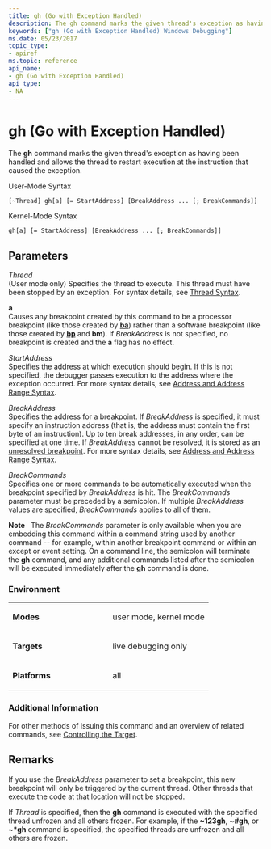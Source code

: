 ```yaml
---
title: gh (Go with Exception Handled)
description: The gh command marks the given thread's exception as having been handled and allows the thread to restart execution at the instruction that caused the exception.
keywords: ["gh (Go with Exception Handled) Windows Debugging"]
ms.date: 05/23/2017
topic_type:
- apiref
ms.topic: reference
api_name:
- gh (Go with Exception Handled)
api_type:
- NA
---
```


# gh (Go with Exception Handled)


The **gh** command marks the given thread's exception as having been handled and allows the thread to restart execution at the instruction that caused the exception.

User-Mode Syntax

```dbgcmd
[~Thread] gh[a] [= StartAddress] [BreakAddress ... [; BreakCommands]] 
```

Kernel-Mode Syntax

```dbgcmd
gh[a] [= StartAddress] [BreakAddress ... [; BreakCommands]] 
```

## <span id="ddk_cmd_go_with_exception_handled_dbg"></span><span id="DDK_CMD_GO_WITH_EXCEPTION_HANDLED_DBG"></span>Parameters


<span id="_______Thread______"></span><span id="_______thread______"></span><span id="_______THREAD______"></span> *Thread*   
(User mode only) Specifies the thread to execute. This thread must have been stopped by an exception. For syntax details, see [Thread Syntax](thread-syntax.md).

<span id="_______a______"></span><span id="_______A______"></span> **a**   
Causes any breakpoint created by this command to be a processor breakpoint (like those created by [**ba**](ba--break-on-access-.md)) rather than a software breakpoint (like those created by [**bp**](bp--bu--bm--set-breakpoint-.md) and **bm**). If *BreakAddress* is not specified, no breakpoint is created and the **a** flag has no effect.

<span id="_______StartAddress______"></span><span id="_______startaddress______"></span><span id="_______STARTADDRESS______"></span> *StartAddress*   
Specifies the address at which execution should begin. If this is not specified, the debugger passes execution to the address where the exception occurred. For more syntax details, see [Address and Address Range Syntax](address-and-address-range-syntax.md).

<span id="_______BreakAddress______"></span><span id="_______breakaddress______"></span><span id="_______BREAKADDRESS______"></span> *BreakAddress*   
Specifies the address for a breakpoint. If *BreakAddress* is specified, it must specify an instruction address (that is, the address must contain the first byte of an instruction). Up to ten break addresses, in any order, can be specified at one time. If *BreakAddress* cannot be resolved, it is stored as an [unresolved breakpoint](unresolved-breakpoints---bu-breakpoints-.md). For more syntax details, see [Address and Address Range Syntax](address-and-address-range-syntax.md).

<span id="_______BreakCommands______"></span><span id="_______breakcommands______"></span><span id="_______BREAKCOMMANDS______"></span> *BreakCommands*   
Specifies one or more commands to be automatically executed when the breakpoint specified by *BreakAddress* is hit. The *BreakCommands* parameter must be preceded by a semicolon. If multiple *BreakAddress* values are specified, *BreakCommands* applies to all of them.

**Note**   The *BreakCommands* parameter is only available when you are embedding this command within a command string used by another command -- for example, within another breakpoint command or within an except or event setting. On a command line, the semicolon will terminate the **gh** command, and any additional commands listed after the semicolon will be executed immediately after the **gh** command is done.

 

### <span id="Environment"></span><span id="environment"></span><span id="ENVIRONMENT"></span>Environment

<table>
<colgroup>
<col width="50%" />
<col width="50%" />
</colgroup>
<tbody>
<tr class="odd">
<td align="left"><p><strong>Modes</strong></p></td>
<td align="left"><p>user mode, kernel mode</p></td>
</tr>
<tr class="even">
<td align="left"><p><strong>Targets</strong></p></td>
<td align="left"><p>live debugging only</p></td>
</tr>
<tr class="odd">
<td align="left"><p><strong>Platforms</strong></p></td>
<td align="left"><p>all</p></td>
</tr>
</tbody>
</table>

 

### <span id="Additional_Information"></span><span id="additional_information"></span><span id="ADDITIONAL_INFORMATION"></span>Additional Information

For other methods of issuing this command and an overview of related commands, see [Controlling the Target](controlling-the-target.md).

## Remarks

If you use the *BreakAddress* parameter to set a breakpoint, this new breakpoint will only be triggered by the current thread. Other threads that execute the code at that location will not be stopped.

If *Thread* is specified, then the **gh** command is executed with the specified thread unfrozen and all others frozen. For example, if the **~123gh**, **~\#gh**, or **~\*gh** command is specified, the specified threads are unfrozen and all others are frozen.

 

 





